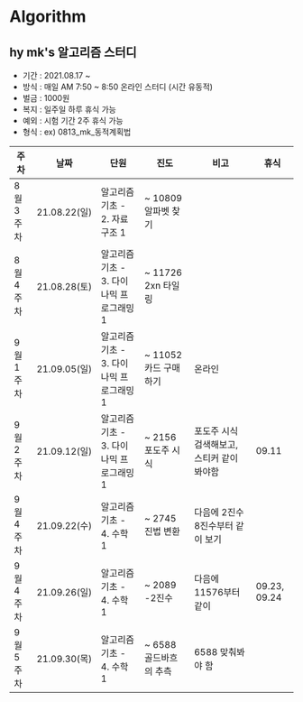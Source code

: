 # Algorithm

## hy mk's 알고리즘 스터디 
- 기간 : 2021.08.17 ~
- 방식 : 매일 AM 7:50 ~ 8:50 온라인 스터디 (시간 유동적)
- 벌금 : 1000원 
- 복지 : 일주일 하루 휴식 가능 
- 예외 : 시험 기간 2주 휴식 가능 
- 형식 : ex) 0813_mk_동적계획법

|주차|날짜|단원|진도|비고|휴식|
|---|---|--|--|--|--|
|8월 3주차|21.08.22(일)|알고리즘 기초 - 2. 자료구조 1| ~ 10809 알파벳 찾기||
|8월 4주차|21.08.28(토)|알고리즘 기초 - 3. 다이나믹 프로그래밍 1| ~ 11726 2xn 타일링|||
|9월 1주차|21.09.05(일)|알고리즘 기초 - 3. 다이나믹 프로그래밍 1| ~ 11052 카드 구매하기|온라인||
|9월 2주차|21.09.12(일)|알고리즘 기초 - 3. 다이나믹 프로그래밍 1| ~ 2156 포도주 시식|포도주 시식 검색해보고, 스티커 같이 봐야함|09.11|
|9월 4주차|21.09.22(수)|알고리즘 기초 - 4. 수학 1| ~ 2745 진법 변환|다음에 2진수 8진수부터 같이 보기||
|9월 4주차|21.09.26(일)|알고리즘 기초 - 4. 수학 1| ~ 2089 -2진수|다음에 11576부터 같이|09.23, 09.24|
|9월 5주차|21.09.30(목)|알고리즘 기초 - 4. 수학 1| ~ 6588 골드바흐의 추측|6588 맞춰봐야 함||
